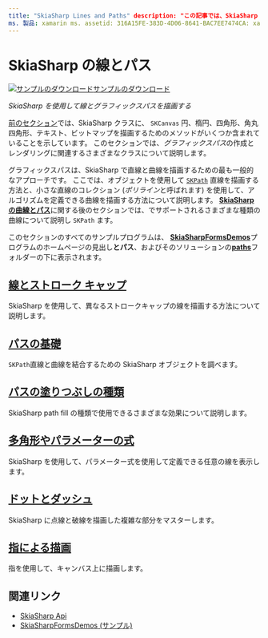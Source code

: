 ```yaml
---
title: "SkiaSharp Lines and Paths" description: "この記事では、SkiaSharp を使用してアプリケーションで線とグラフィックスパスを描画する方法について説明 Xamarin.Forms し、サンプルコードを使用してこれを示します。"
ms. 製品: xamarin ms. assetid: 316A15FE-383D-4D06-8641-BAC7EE7474CA: xamarin-skiasharp author: davidbritch ms. author: dabritch ms. date: 03/10/2017 no loc: [ Xamarin.Forms , Xamarin.Essentials ]
---
```


# <a name="skiasharp-lines-and-paths"></a>SkiaSharp の線とパス

[![サンプルのダウンロード](~/media/shared/download.png)サンプルのダウンロード](https://docs.microsoft.com/samples/xamarin/xamarin-forms-samples/skiasharpforms-demos)

_SkiaSharp を使用して線とグラフィックスパスを描画する_

[前のセクション](~/xamarin-forms/user-interface/graphics/skiasharp/basics/index.md)では、SkiaSharp クラスに、 `SKCanvas` 円、楕円、四角形、角丸四角形、テキスト、ビットマップを描画するためのメソッドがいくつか含まれていることを示しています。 このセクションでは、*グラフィックスパス*の作成とレンダリングに関連するさまざまなクラスについて説明します。

グラフィックスパスは、SkiaSharp で直線と曲線を描画するための最も一般的なアプローチです。 ここでは、オブジェクトを使用して [`SKPath`](xref:SkiaSharp.SKPath) 直線を描画する方法と、小さな直線のコレクション (*ポリライン*と呼ばれます) を使用して、アルゴリズムを定義できる曲線を描画する方法について説明します。 [**SkiaSharp の曲線とパス**](../curves/index.md)に関する後のセクションでは、でサポートされるさまざまな種類の曲線について説明し `SKPath` ます。

このセクションのすべてのサンプルプログラムは、 [**SkiaSharpFormsDemos**](https://docs.microsoft.com/samples/xamarin/xamarin-forms-samples/skiasharpforms-demos)プログラムのホームページの見出し**とパス**、およびそのソリューションの[**paths**](https://github.com/xamarin/xamarin-forms-samples/tree/master/SkiaSharpForms/Demos/Demos/SkiaSharpFormsDemos/Paths)フォルダーの下に表示されます。

## <a name="lines-and-stroke-caps"></a>[線とストローク キャップ](lines.md)

SkiaSharp を使用して、異なるストロークキャップの線を描画する方法について説明します。

## <a name="path-basics"></a>[パスの基礎](paths.md)

`SKPath`直線と曲線を結合するための SkiaSharp オブジェクトを調べます。

## <a name="the-path-fill-types"></a>[パスの塗りつぶしの種類](fill-types.md)

SkiaSharp path fill の種類で使用できるさまざまな効果について説明します。

## <a name="polylines-and-parametric-equations"></a>[多角形やパラメーターの式](polylines.md)

SkiaSharp を使用して、パラメーター式を使用して定義できる任意の線を表示します。

## <a name="dots-and-dashes"></a>[ドットとダッシュ](dots.md)

SkiaSharp に点線と破線を描画した複雑な部分をマスターします。

## <a name="finger-painting"></a>[指による描画](finger-paint.md)

指を使用して、キャンバス上に描画します。

## <a name="related-links"></a>関連リンク

- [SkiaSharp Api](https://docs.microsoft.com/dotnet/api/skiasharp)
- [SkiaSharpFormsDemos (サンプル)](https://docs.microsoft.com/samples/xamarin/xamarin-forms-samples/skiasharpforms-demos)
